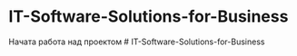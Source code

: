 # IT-Software-Solutions-for-Business
Начата работа над проектом # IT-Software-Solutions-for-Business
